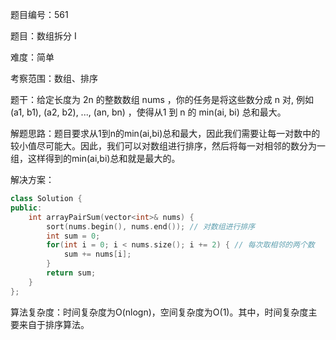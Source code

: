 题目编号：561

题目：数组拆分 I

难度：简单

考察范围：数组、排序

题干：给定长度为 2n 的整数数组 nums ，你的任务是将这些数分成 n 对, 例如 (a1, b1), (a2, b2), ..., (an, bn) ，使得从1 到 n 的 min(ai, bi) 总和最大。

解题思路：题目要求从1到n的min(ai,bi)总和最大，因此我们需要让每一对数中的较小值尽可能大。因此，我们可以对数组进行排序，然后将每一对相邻的数分为一组，这样得到的min(ai,bi)总和就是最大的。

解决方案：

```cpp
class Solution {
public:
    int arrayPairSum(vector<int>& nums) {
        sort(nums.begin(), nums.end()); // 对数组进行排序
        int sum = 0;
        for(int i = 0; i < nums.size(); i += 2) { // 每次取相邻的两个数
            sum += nums[i];
        }
        return sum;
    }
};
```

算法复杂度：时间复杂度为O(nlogn)，空间复杂度为O(1)。其中，时间复杂度主要来自于排序算法。
